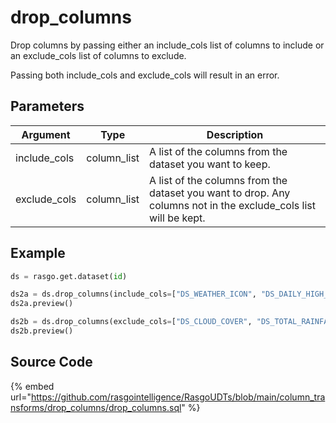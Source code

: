 

# drop_columns

Drop columns by passing either an include_cols list of columns to include or an exclude_cols list of columns to exclude.

Passing both include_cols and exclude_cols will result in an error.


## Parameters

|   Argument   |    Type     |                                                   Description                                                   |
| ------------ | ----------- | --------------------------------------------------------------------------------------------------------------- |
| include_cols | column_list | A list of the columns from the dataset you want to keep.                                                        |
| exclude_cols | column_list | A list of the columns from the dataset you want to drop. Any columns not in the exclude_cols list will be kept. |


## Example

```python
ds = rasgo.get.dataset(id)

ds2a = ds.drop_columns(include_cols=["DS_WEATHER_ICON", "DS_DAILY_HIGH_TEMP"])
ds2a.preview()

ds2b = ds.drop_columns(exclude_cols=["DS_CLOUD_COVER", "DS_TOTAL_RAINFALL"])
ds2b.preview()

```

## Source Code

{% embed url="https://github.com/rasgointelligence/RasgoUDTs/blob/main/column_transforms/drop_columns/drop_columns.sql" %}

